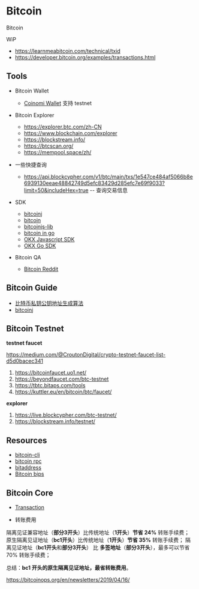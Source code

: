 # Bitcoin

Bitcoin

WiP

- https://learnmeabitcoin.com/technical/txid
- https://developer.bitcoin.org/examples/transactions.html

## Tools

- Bitcoin Wallet
  
  - [Coinomi Wallet](https://www.coinomi.com/en/downloads/) 支持 testnet

- Bitcoin Explorer
  
  - https://explorer.btc.com/zh-CN
  - https://www.blockchain.com/explorer
  - https://blockstream.info/
  - https://btcscan.org/
  - https://mempool.space/zh/

- 一些快捷查询
  
  - https://api.blockcypher.com/v1/btc/main/txs/1e547ce484af5066b8e6939130eeae48842749d5efc83429d285efc7e69f9033?limit=50&includeHex=true  -- 查询交易信息

- SDK
  
  - [bitcoinj](https://bitcoinj.org/)
  - [bitcoin](https://github.com/bitcoin/bitcoin)
  - [bitcoinjs-lib](https://github.com/bitcoinjs/bitcoinjs-lib)
  - [bitcoin in go](https://github.com/btcsuite)
  - [OKX Javascript SDK](https://www.okx.com/cn/web3/build/docs/build-dapp/private-key-wallet-javascript-sdk)
  - [OKX Go SDK](https://www.okx.com/cn/web3/build/docs/build-dapp/private-key-wallet-go-sdk)

- Bitcoin QA
  
  - [Bitcoin Reddit](https://www.reddit.com/r/Bitcoin/)

## Bitcoin Guide

- [比特币私钥公钥地址生成算法](https://github.com/youngqqcn/QBlockChainNotes/blob/master/%E6%AF%94%E7%89%B9%E5%B8%81/4-%E6%AF%94%E7%89%B9%E5%B8%81%E7%A7%81%E9%92%A5%E5%85%AC%E9%92%A5%E5%9C%B0%E5%9D%80%E7%94%9F%E6%88%90.md)
- [bitcoinj](https://github.com/bitcoinj/bitcoinj)

## Bitcoin Testnet

**testnet faucet**

https://medium.com/@CroutonDigital/crypto-testnet-faucet-list-d5d0bacec341

1. https://bitcoinfaucet.uo1.net/
2. https://beyondfaucet.com/btc-testnet
3. https://tbtc.bitaps.com/tools
4. https://kuttler.eu/en/bitcoin/btc/faucet/

**explorer**

1. https://live.blockcypher.com/btc-testnet/
2. https://blockstream.info/testnet/

## Resources

- [bitcoin-cli](https://chainquery.com/bitcoin-cli)
- [bitcoin rpc](https://developer.bitcoin.org/reference/rpc/)
- [bitaddress](https://www.bitaddress.org/bitaddress.org-v3.3.0-SHA256-dec17c07685e1870960903d8f58090475b25af946fe95a734f88408cef4aa194.html?testnet=true)
- [Bitcoin bips](https://github.com/bitcoin/bips)

## Bitcoin Core

- [Transaction](transaction.md)

- 转账费用

隔离见证兼容地址（**部分3开头**）比传统地址（**1开头**）**节省 24%** 转账手续费；
原生隔离见证地址（**bc1开头**）比传统地址（**1开头**）**节省 35%** 转账手续费；
隔离见证地址（**bc1开头**和**部分3开头**） 比 **多签地址**（**部分3开头**），最多可以节省 70% 转账手续费；

总结：**bc1 开头的原生隔离见证地址，最省转账费用**。

https://bitcoinops.org/en/newsletters/2019/04/16/
